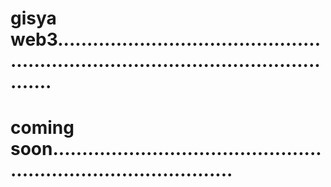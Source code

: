 # gisya web3.........................................................................................................
# coming soon....................................................................................
